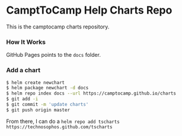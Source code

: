 # CamptToCamp Help Charts Repo

This is the camptocamp charts repository.

### How It Works

GitHub Pages points to the `docs` folder.

### Add a chart

```bash
$ helm create newchart
$ helm package newchart -d docs
$ helm repo index docs --url https://camptocamp.github.io/charts
$ git add -i
$ git commit -m 'update charts'
$ git push origin master
```

From there, I can do a `helm repo add tscharts
https://technosophos.github.com/tscharts`